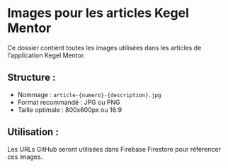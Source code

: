 # Images pour les articles Kegel Mentor

Ce dossier contient toutes les images utilisées dans les articles de l'application Kegel Mentor.

## Structure :
- Nommage : `article-{numero}-{description}.jpg`
- Format recommandé : JPG ou PNG
- Taille optimale : 800x600px ou 16:9

## Utilisation :
Les URLs GitHub seront utilisées dans Firebase Firestore pour référencer ces images.

